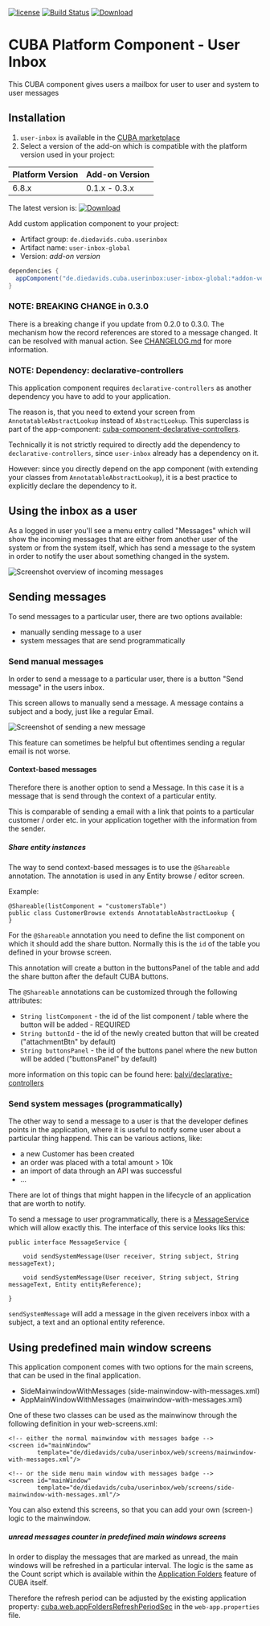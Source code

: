 [![license](https://img.shields.io/badge/license-Apache%20License%202.0-blue.svg?style=flat)](http://www.apache.org/licenses/LICENSE-2.0)
[![Build Status](https://travis-ci.org/mariodavid/cuba-component-user-inbox.svg?branch=master)](https://travis-ci.org/mariodavid/cuba-component-user-inbox)
[ ![Download](https://api.bintray.com/packages/mariodavid/cuba-components/cuba-component-user-inbox/images/download.svg) ](https://bintray.com/mariodavid/cuba-components/cuba-component-user-inbox/_latestVersion)

# CUBA Platform Component - User Inbox

This CUBA component gives users a mailbox for user to user and system to user messages


## Installation

1. `user-inbox` is available in the [CUBA marketplace](https://www.cuba-platform.com/marketplace)
2. Select a version of the add-on which is compatible with the platform version used in your project:

| Platform Version | Add-on Version |
| ---------------- | -------------- |
| 6.8.x            | 0.1.x - 0.3.x  |

The latest version is: [ ![Download](https://api.bintray.com/packages/mariodavid/cuba-components/cuba-component-user-inbox/images/download.svg) ](https://bintray.com/mariodavid/cuba-components/cuba-component-user-inbox/_latestVersion)

Add custom application component to your project:

* Artifact group: `de.diedavids.cuba.userinbox`
* Artifact name: `user-inbox-global`
* Version: *add-on version*

```groovy
dependencies {
  appComponent("de.diedavids.cuba.userinbox:user-inbox-global:*addon-version*")
}
```

### NOTE: BREAKING CHANGE in 0.3.0
There is a breaking change if you update from 0.2.0 to 0.3.0. The mechanism how the record references are stored to a message
changed. It can be resolved with manual action. See [CHANGELOG.md](https://github.com/mariodavid/cuba-component-user-inbox/blob/master/CHANGELOG.md) for more information.

### NOTE: Dependency: declarative-controllers
This application component requires `declarative-controllers` as another dependency you have to add to your application.

The reason is, that you need to extend your screen from `AnnotatableAbstractLookup` instead of `AbstractLookup`.
This superclass is part of the app-component: [cuba-component-declarative-controllers](https://github.com/balvi/cuba-component-declarative-controllers).

Technically it is not strictly required to directly add the dependency to `declarative-controllers`, since `user-inbox` already has a dependency on it.

However: since you directly depend on the app component (with extending your classes from `AnnotatableAbstractLookup`), 
it is a best practice to explicitly declare the dependency to it.

## Using the inbox as a user

As a logged in user you'll see a menu entry called "Messages" which will show the incoming messages that are either
from another user of the system or from the system itself, which has send a message
to the system in order to notify the user about something changed in the system.

![Screenshot overview of incoming messages](https://github.com/mariodavid/cuba-component-user-inbox/blob/master/img/messages-overview.png)


## Sending messages

To send messages to a particular user, there are two options available:

* manually sending message to a user
* system messages that are send programmatically


### Send manual messages

In order to send a message to a particular user, there is a button "Send message" in the users inbox.

This screen allows to manually send a message. A message contains a subject and a body, just like a regular Email.

![Screenshot of sending a new message](https://github.com/mariodavid/cuba-component-user-inbox/blob/master/img/send-message.png)


This feature can sometimes be helpful but oftentimes sending a regular email is not worse.

#### Context-based messages

Therefore there is another option to send a Message. In this case it is a message that is send through the context of a particular entity.

This is comparable of sending a email with a link that points to a particular customer / order etc. in your application together with the information from the sender.

##### Share entity instances

The way to send context-based messages is to use the `@Shareable` annotation. The annotation is used in any Entity browse / editor screen.

Example:

```
@Shareable(listComponent = "customersTable")
public class CustomerBrowse extends AnnotatableAbstractLookup {
}
```

For the `@Shareable` annotation you need to define the list component on which it should add the share button.
Normally this is the `id` of the table you defined in your browse screen.

This annotation will create a button in the buttonsPanel of the table and add the share button after the default CUBA buttons.

The `@Shareable` annotations can be customized through the following attributes:

* `String listComponent` - the id of the list component / table where the button will be added - REQUIRED
* `String buttonId` - the id of the newly created button that will be created ("attachmentBtn" by default)
* `String buttonsPanel` - the id of the buttons panel where the new button will be added ("buttonsPanel" by default)


more information on this topic can be found here: [balvi/declarative-controllers](https://github.com/balvi/cuba-component-declarative-controllers)

### Send system messages (programmatically)

The other way to send a message to a user is that the developer defines points in the application, where it is useful to notify some user
about a particular thing happend. This can be various actions, like:

* a new Customer has been created
* an order was placed with a total amount > 10k
* an import of data through an API was successful
* ...

There are lot of things that might happen in the lifecycle of an application that are worth to notify.

To send a message to user programmatically, there is a [MessageService]() which will allow exactly this. The interface of this service
looks liks this:

````
public interface MessageService {

    void sendSystemMessage(User receiver, String subject, String messageText);
    
    void sendSystemMessage(User receiver, String subject, String messageText, Entity entityReference);

}
````

`sendSystemMessage` will add a message in the given receivers inbox with a subject, a text and an optional entity reference.


## Using predefined main window screens

This application component comes with two options for the main screens, that can be used in the final application.
 
* SideMainwindowWithMessages (side-mainwindow-with-messages.xml)
* AppMainWindowWithMessages (mainwindow-with-messages.xml)

One of these two classes can be used as the mainwinow through the following definition in your web-screens.xml:

````    
<!-- either the normal mainwindow with messages badge -->
<screen id="mainWindow"
        template="de/diedavids/cuba/userinbox/web/screens/mainwindow-with-messages.xml"/>

<!-- or the side menu main window with messages badge -->
<screen id="mainWindow"
        template="de/diedavids/cuba/userinbox/web/screens/side-mainwindow-with-messages.xml"/>

````

You can also extend this screens, so that you can add your own (screen-) logic to the mainwindow.
 
##### unread messages counter in predefined main windows screens

In order to display the messages that are marked as unread, the main windows will be refreshed in a particular interval.
The logic is the same as the Count script which is available within the [Application Folders](https://doc.cuba-platform.com/manual-6.8/application_folder.html)
feature of CUBA itself. 

Therefore the refresh period can be adjusted by the existing application property:
[cuba.web.appFoldersRefreshPeriodSec](https://doc.cuba-platform.com/manual-6.8/app_properties_reference.html#cuba.web.appFoldersRefreshPeriodSec)
in the `web-app.properties` file.

